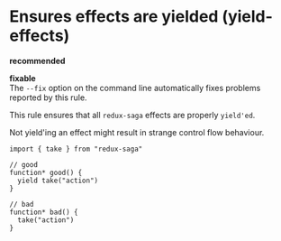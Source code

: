 # Ensures effects are yielded (yield-effects)

**recommended**

**fixable**<br>
The `--fix` option on the command line automatically fixes problems reported by this rule.


This rule ensures that all `redux-saga` effects are properly `yield'ed`.

Not yield'ing an effect might result in strange control flow behaviour.

```es6
import { take } from "redux-saga"

// good
function* good() {
  yield take("action")
}

// bad
function* bad() {
  take("action")
}
```
